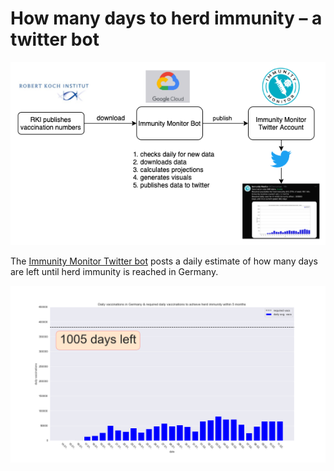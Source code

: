 # How many days to herd immunity – a twitter bot

<img src="https://github.com/xaverdorner/immunity-twitter-bot/blob/master/twitter_bot_flowchart.png" width="750">

The [Immunity Monitor Twitter bot](https://twitter.com/CImmunitaet) posts a daily estimate of how many days are left until herd immunity is reached in Germany.

<img src="https://github.com/xaverdorner/immunity-twitter-bot/blob/master/example_graph.png" width="750">
